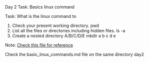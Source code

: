 Day 2 Task: Basics linux command

Task: What is the linux command to 
1. Check your present working directory.
pwd
2. List all the files or directories including hidden files.
ls -a
3. Create a nested directory A/B/C/D/E
mkdir a b c d e

Note: [Check this file for reference](basic_linux_commands.md)

Check the basic_linux_commands.md file on the same directory day2
